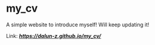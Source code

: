 # my_cv

A simple website to introduce myself! Will keep updating it!

Link: ***https://dalun-z.github.io/my_cv/***
